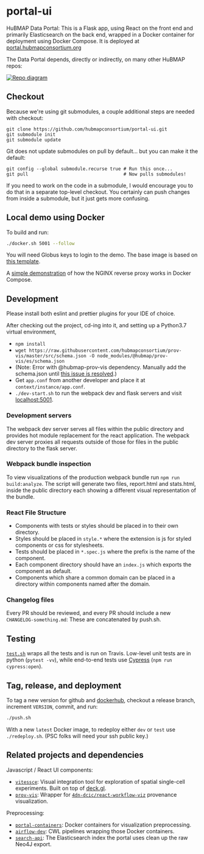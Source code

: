 # portal-ui
HuBMAP Data Portal:
This is a Flask app, using React on the front end and primarily Elasticsearch on the back end,
wrapped in a Docker container for deployment using Docker Compose.
It is deployed at [portal.hubmapconsortium.org](https://portal.hubmapconsortium.org/)

The Data Portal depends, directly or indirectly, on many other HuBMAP repos:

[![Repo diagram](https://docs.google.com/drawings/d/e/2PACX-1vQ1ISVanilVt3vewU6tekVirOxPpTsKMS3zXa8tL0J5JjdT9zS9adgXivm1ZcXxoyC_lctIlHVYhJuI/pub?w=922&amp;h=408)](https://docs.google.com/drawings/d/1q0IvliNTX0Xo9EzHTAoRZ2x1gatG_n0gOoLN7uVMJ4o/edit)

## Checkout

Because we're using git submodules, a couple additional steps are needed with checkout:
```
git clone https://github.com/hubmapconsortium/portal-ui.git
git submodule init
git submodule update
```

Git does not update submodules on pull by default...
but you can make it the default:
```
git config --global submodule.recurse true # Run this once...
git pull                                   # Now pulls submodules!
```

If you need to work on the code in a submodule, I would encourage you to do that
in a separate top-level checkout. You certainly can push changes from inside
a submodule, but it just gets more confusing.

## Local demo using Docker
To build and run:
```sh
./docker.sh 5001 --follow
```
You will need Globus keys to login to the demo. The base image is based on [this template](https://github.com/tiangolo/uwsgi-nginx-flask-docker#quick-start-for-bigger-projects-structured-as-a-python-package).

A [simple demonstration](compose/) of how the NGINX reverse proxy works in Docker Compose.

## Development
Please install both eslint and prettier plugins for your IDE of choice.

After checking out the project, cd-ing into it, and setting up a Python3.7 virtual environment,
- `npm install`
- `wget https://raw.githubusercontent.com/hubmapconsortium/prov-vis/master/src/schema.json -O node_modules/@hubmap/prov-vis/es/schema.json`
- (Note: Error with @hubmap-prov-vis dependency. Manually add
the schema.json until [this issue is resolved](https://github.com/hubmapconsortium/portal-ui/issues/139).)
- Get `app.conf` from another developer and place it at `context/instance/app.conf`.
- `./dev-start.sh` to run the webpack dev and flask servers and visit [localhost:5001](http://localhost:5001).

### Development servers
The webpack dev server serves all files within the public directory and provides hot module replacement for the react application.
The webpack dev server proxies all requests outside of those for files in the public directory to the flask server.

### Webpack bundle inspection
To view visualizations of the production webpack bundle run `npm run build:analyze`.
The script will generate two files, report.html and stats.html, inside the public directory each showing a different visual representation of the bundle.

### React File Structure
- Components with tests or styles should be placed in to their own directory.
- Styles should be placed in `style.*` where the extension is js for styled components or css for stylesheets.
- Tests should be placed in `*.spec.js` where the prefix is the name of the component.
- Each component directory should have an `index.js` which exports the component as default.
- Components which share a common domain can be placed in a directory within components named after the domain.

### Changelog files
Every PR should be reviewed, and every PR should include a new `CHANGELOG-something.md`:
These are concatenated by push.sh.

## Testing
[`test.sh`](test.sh) wraps all the tests and is run on Travis.
Low-level unit tests are in python (`pytest -vv`),
while end-to-end tests use [Cypress](https://docs.cypress.io/guides/overview/why-cypress.html) (`npm run cypress:open`).

## Tag, release, and deployment
To tag a new version for github and
[dockerhub](https://hub.docker.com/repository/docker/hubmap/portal-ui),
checkout a release branch, increment `VERSION`, commit, and run:
```sh
./push.sh
```

With a new `latest` Docker image, to redeploy either
`dev` or `test` use `./redeploy.sh`.
(PSC folks will need your ssh public key.)

## Related projects and dependencies

Javascript / React UI components:
- [`vitessce`](https://github.com/hubmapconsortium/vitessce): Visual integration tool for exploration of spatial single-cell experiments. Built on top of [deck.gl](https://deck.gl/).
- [`prov-vis`](https://github.com/hubmapconsortium/prov-vis): Wrapper for [`4dn-dcic/react-workflow-viz`](https://github.com/4dn-dcic/react-workflow-viz) provenance visualization.

Preprocessing:
- [`portal-containers`](https://github.com/hubmapconsortium/portal-containers): Docker containers for visualization preprocessing.
- [`airflow-dev`](https://github.com/hubmapconsortium/airflow-dev): CWL pipelines wrapping those Docker containers.
- [`search-api`](https://github.com/hubmapconsortium/search-api/tree/master/src/elasticsearch/addl_index_transformations): The Elasticsearch index the portal uses clean up the raw Neo4J export.
